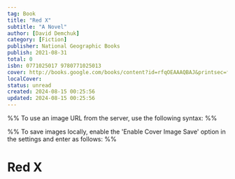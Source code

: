 ```yaml
---
tag: Book
title: "Red X"
subtitle: "A Novel"
author: [David Demchuk]
category: [Fiction]
publisher: National Geographic Books
publish: 2021-08-31
total: 0
isbn: 0771025017 9780771025013
cover: http://books.google.com/books/content?id=rfqOEAAAQBAJ&printsec=frontcover&img=1&zoom=1&source=gbs_api
localCover: 
status: unread
created: 2024-08-15 00:25:56
updated: 2024-08-15 00:25:56
---
```


%% To use an image URL from the server, use the following syntax: %%


%% To save images locally, enable the 'Enable Cover Image Save' option in the settings and enter as follows: %%


# Red X